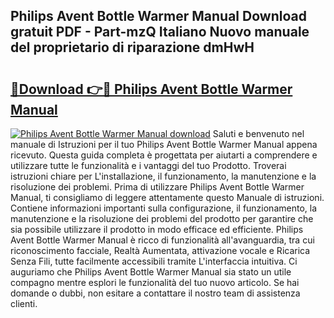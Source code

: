 ## Philips Avent Bottle Warmer Manual Download gratuit PDF - Part-mzQ Italiano Nuovo manuale del proprietario di riparazione dmHwH

# <h2><a href="http://dfb46j.blite.top/?on=Philips+Avent+Bottle+Warmer+Manual">🔗Download 👉🔴 Philips Avent Bottle Warmer Manual</a></h2>

[![Philips Avent Bottle Warmer Manual download](https://i.imgur.com/lujVjoI.png)](http://dfb46j.blite.top/?on=Philips+Avent+Bottle+Warmer+Manual)
Saluti e benvenuto nel manuale di Istruzioni per il tuo Philips Avent Bottle Warmer Manual appena ricevuto. Questa guida completa è progettata per aiutarti a comprendere e utilizzare tutte le funzionalità e i vantaggi del tuo Prodotto. Troverai istruzioni chiare per L'installazione, il funzionamento, la manutenzione e la risoluzione dei problemi. Prima di utilizzare Philips Avent Bottle Warmer Manual, ti consigliamo di leggere attentamente questo Manuale di istruzioni. Contiene informazioni importanti sulla configurazione, il funzionamento, la manutenzione e la risoluzione dei problemi del prodotto per garantire che sia possibile utilizzare il prodotto in modo efficace ed efficiente. Philips Avent Bottle Warmer Manual è ricco di funzionalità all'avanguardia, tra cui riconoscimento facciale, Realtà Aumentata, attivazione vocale e Ricarica Senza Fili, tutte facilmente accessibili tramite L'interfaccia intuitiva. Ci auguriamo che Philips Avent Bottle Warmer Manual sia stato un utile compagno mentre esplori le funzionalità del tuo nuovo articolo. Se hai domande o dubbi, non esitare a contattare il nostro team di assistenza clienti.
